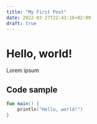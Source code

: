 ```yaml
---
title: "My First Post"
date: 2022-03-27T22:43:16+02:00
draft: true
---
```


# Hello, world!

Lorem ipsum

## Code sample

```kotlin
fun main() {
    println("Hello, world!")
}
```
